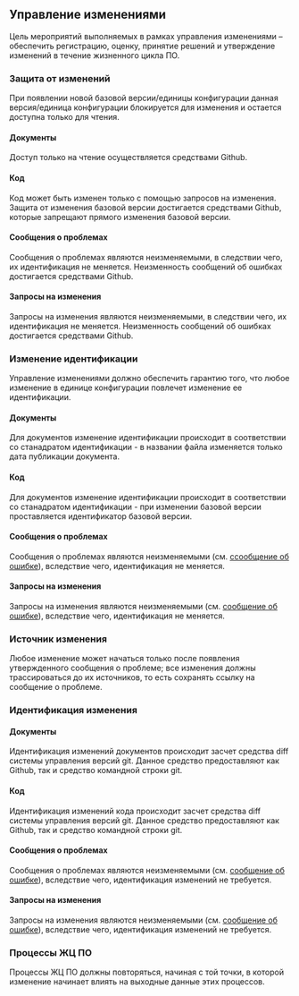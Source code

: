 ## Управление изменениями

Цель мероприятий выполняемых в рамках управления изменениями – обеспечить регистрацию, оценку, принятие
решений и утверждение изменений в течение жизненного цикла ПО.

### Защита от изменений

При появлении новой базовой версии/единицы конфигурации данная версия/единица конфигурации блокируется для изменения и остается доступна только для чтения.

#### Документы

Доступ только на чтение осуществляется средствами Github.

#### Код

Код может быть изменен только с помощью запросов на изменения.
Защита от изменения базовой версии достигается средствами Github, которые запрещают прямого изменения базовой версии.

#### Сообщения о проблемах

Сообщения о проблемах являются неизменяемыми, в следствии чего, их идентификация не меняется.
Неизменность сообщений об ошибках достигается средствами Github.

#### Запросы на изменения

Запросы на изменения являются неизменяемыми, в следствии чего, их идентификация не меняется.
Неизменность сообщений об ошибках достигается средствами Github.

### Изменение идентификации

Управление изменениями должно обеспечить гарантию того, что любое изменение в единице конфигурации повлечет изменение ее идентификации.

#### Документы

Для документов изменение идентификации происходит в соответствии со станадратом идентификации - в названии файла изменяется только дата публикации документа.

#### Код

Для документов изменение идентификации происходит в соответствии со станадратом идентификации - при изменении базовой версии проставляется идентификатор базовой версии.

#### Сообщения о проблемах

Сообщения о проблемах являются неизменяемыми (см. [ссообщение об ошибке](#сообщения-о-проблемах)), вследствие чего, идентификация не меняется.

#### Запросы на изменения

Запросы на изменения являются неизменяемыми (см. [сообщение об ошибке](#сообщения-о-проблемах)), вследствие чего, идентификация не меняется.

### Источник изменения

Любое изменение может начаться только после появления утвержденного сообщения о проблеме; все изменения должны трассироваться до их источников, то есть сохранять ссылку на сообщение о проблеме.

### Идентификация изменения

#### Документы

Идентификация изменений документов происходит засчет средствa diff системы управления версий git.
Данное средство предоставляют как Github, так и средство командной строки git.

#### Код

Идентификация изменений кода происходит засчет средствa diff системы управления версий git.
Данное средство предоставляют как Github, так и средство командной строки git.

#### Сообщения о проблемах

Сообщения о проблемах являются неизменяемыми (см. [сообщение об ошибке](#сообщения-о-проблемах)), вследствие чего, идентификация изменений не требуется.

#### Запросы на изменения

Запросы на изменения являются неизменяемыми (см. [сообщение об ошибке](#сообщения-о-проблемах)), вследствие чего, идентификация изменений не требуется.

### Процессы ЖЦ ПО

Процессы ЖЦ ПО должны повторяться, начиная с той точки, в которой изменение начинает влиять на выходные данные этих процессов.
